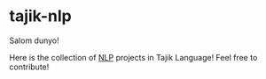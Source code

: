 # tajik-nlp

Salom dunyo! 

Here is the collection of [NLP](https://huggingface.co/muhtasham) projects in Tajik Language! 
Feel free to contribute!